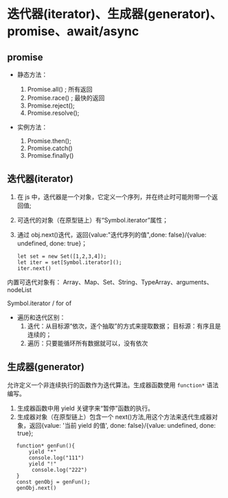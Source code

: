 # 迭代器(iterator)、生成器(generator)、promise、await/async

## promise

- 静态方法：

  1. Promise.all() ; 所有返回
  2. Promise.race() ; 最快的返回
  3. Promise.reject();
  4. Promise.resolve();

- 实例方法：

  1. Promise.then();
  2. Promise.catch()
  3. Promise.finally()

## 迭代器(iterator)

1. 在 js 中，迭代器是一个对象，它定义一个序列，并在终止时可能附带一个返回值;
2. 可迭代的对象（在原型链上）有“Symbol.iterator”属性；
3. 通过 obj.next()迭代，返回{value:"迭代序列的值",done: false}/{value: undefined, done: true}；

   ```code
   let set = new Set([1,2,3,4]);
   let iter = set[Symbol.iterator]();
   iter.next()
   ```

内置可迭代对象有： Array、Map、Set、String、TypeArray、arguments、nodeList

Symbol.iterator / for of

- 遍历和迭代区别：
  1. 迭代：从目标源“依次，逐个抽取”的方式来提取数据；
     目标源：有序且是连续的；
  2. 遍历：只要能循环所有数据就可以，没有依次

## 生成器(generator)

允许定义一个非连续执行的函数作为迭代算法。生成器函数使用 `function*` 语法编写。

1. 生成器函数中用 yield 关键字来“暂停”函数的执行。
2. 生成器对象（在原型链上）包含一个 next()方法,用这个方法来迭代生成器对象，返回{value: '当前 yield 的值', done: false}/{value: undefined, done: true};

```code
   function* genFun(){
       yield "*"
       console.log("111")
       yield "!"
        console.log("222")
   }
   const genObj = genFun();
   genObj.next()
```
